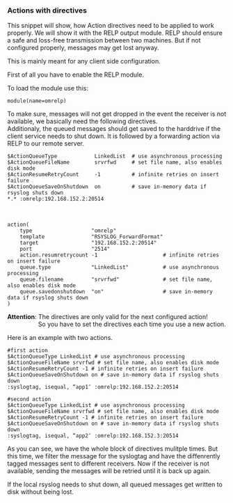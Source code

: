 ### Actions with directives ###

This snippet will show, how Action directives need to be applied to work properly. 
We will show it with the RELP output module. RELP should ensure a safe and loss-free 
transmission between two machines. But if not configured properly, messages may get lost anyway. 

This is mainly meant for any client side configuration.

First of all you have to enable the RELP module.

To load the module use this:

    module(name=omrelp)

To make sure, messages will not get dropped in the event the receiver is not available, 
we basically  need the following directives.  
Additionaly, the queued messages should get saved to the harddrive if the client service needs to shut down. 
It is followed by a forwarding action via RELP to our remote server.

    $ActionQueueType            LinkedList  # use asynchronous processing
    $ActionQueueFileName        srvrfwd     # set file name, also enables disk mode
    $ActionResumeRetryCount     -1          # infinite retries on insert failure
    $ActionQueueSaveOnShutdown  on          # save in-memory data if rsyslog shuts down
    *.* :omrelp:192.168.152.2:20514    
<br/>

    action(
        type                   "omrelp" 
        template               "RSYSLOG_ForwardFormat"
        target                 "192.168.152.2:20514"
        port                   "2514"
        action.resumretrycount -1                     # infinite retries on insert failure
        queue.type             "LinkedList"           # use asynchronous processing
        queue.filename         "srvrfwd"              # set file name, also enables disk mode
        queue.savedonshutdown  "on"                   # save in-memory data if rsyslog shuts down
    )

**Attention**: The directives are only valid for the next configured action!     
&nbsp; &nbsp; &nbsp; &nbsp; &nbsp; &nbsp; &nbsp; &nbsp; &nbsp; So you have to set the directives each time you use a new action.

Here is an example with two actions.

    #first action
    $ActionQueueType LinkedList # use asynchronous processing
    $ActionQueueFileName srvrfwd # set file name, also enables disk mode
    $ActionResumeRetryCount -1 # infinite retries on insert failure
    $ActionQueueSaveOnShutdown on # save in-memory data if rsyslog shuts down
    :syslogtag, isequal, “app1″ :omrelp:192.168.152.2:20514
>

    #second action
    $ActionQueueType LinkedList # use asynchronous processing
    $ActionQueueFileName srvrfwd # set file name, also enables disk mode
    $ActionResumeRetryCount -1 # infinite retries on insert failure
    $ActionQueueSaveOnShutdown on # save in-memory data if rsyslog shuts down
    :syslogtag, isequal, “app2″ :omrelp:192.168.152.3:20514

As you can see, we have the whole block of directives mulitple times. But this time, we filter the message 
for the syslogtag and have the diffenrently tagged messages sent to different receivers. 
Now if the receiver is not available, sending the messages will be retried until it is back up again.

If the local rsyslog needs to shut down, all queued messages get written to disk without being lost.
